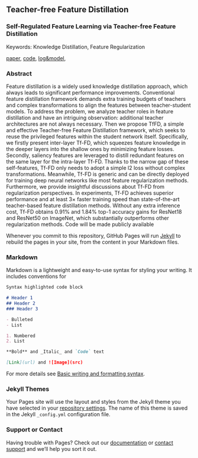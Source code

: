 ## Teacher-free Feature Distillation

### Self-Regulated Feature Learning via Teacher-free Feature Distillation

Keywords: Knowledge Distillation, Feature Regularization

[paper](https://github.com/lilujunai/Tf-FD.github.io/edit/gh-pages/index.md), [code](https://github.com/lilujunai/Tf-FD.github.io/edit/gh-pages/index.md), [log&model](https://github.com/lilujunai/Tf-FD.github.io/edit/gh-pages/index.md),

### Abstract

Feature distillation is a widely used knowledge distillation approach, which always leads to significant performance improvements. Conventional feature distillation framework demands extra training budgets of teachers and complex transformations to align the features between teacher-student models. To address the problem, we analyze teacher roles in feature distillation and have an intriguing observation: additional teacher architectures are not always necessary. Then we propose TfFD, a simple and effective Teacher-free Feature Distillation framework, which seeks to reuse the privileged features within the student network itself. Specifically, we firstly present inter-layer Tf-FD, which squeezes feature knowledge in the deeper layers into the shallow ones by minimizing feature losses. Secondly, saliency features are leveraged to distill redundant features on the same layer for the intra-layer Tf-FD. Thanks to the narrow gap of these self-features, Tf-FD only needs to adopt a simple l2 loss without complex transformations. Meanwhile, Tf-FD is generic and can be directly deployed for training deep neural networks like most feature regularization methods. Furthermore, we provide insightful discussions about Tf-FD from regularization perspectives. In experiments, Tf-FD achieves superior performance and at least 3× faster training speed than state-of-the-art teacher-based feature distillation methods. Without any extra inference cost, Tf-FD obtains 0.91% and 1.84% top-1 accuracy gains for ResNet18 and ResNet50 on ImageNet, which substantially outperforms other regularization methods. Code will be made publicly available


Whenever you commit to this repository, GitHub Pages will run [Jekyll](https://jekyllrb.com/) to rebuild the pages in your site, from the content in your Markdown files.

### Markdown

Markdown is a lightweight and easy-to-use syntax for styling your writing. It includes conventions for

```markdown
Syntax highlighted code block

# Header 1
## Header 2
### Header 3

- Bulleted
- List

1. Numbered
2. List

**Bold** and _Italic_ and `Code` text

[Link](url) and ![Image](src)
```

For more details see [Basic writing and formatting syntax](https://docs.github.com/en/github/writing-on-github/getting-started-with-writing-and-formatting-on-github/basic-writing-and-formatting-syntax).

### Jekyll Themes

Your Pages site will use the layout and styles from the Jekyll theme you have selected in your [repository settings](https://github.com/lilujunai/Tf-FD.github.io/settings/pages). The name of this theme is saved in the Jekyll `_config.yml` configuration file.

### Support or Contact

Having trouble with Pages? Check out our [documentation](https://docs.github.com/categories/github-pages-basics/) or [contact support](https://support.github.com/contact) and we’ll help you sort it out.
